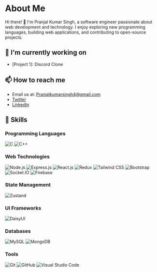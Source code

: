 # About Me

Hi there! 👋 I'm Pranjal Kumar Singh, a software engineer passionate about web development and technology. I enjoy exploring new programming languages, building web applications, and contributing to open-source projects.


## 🔭 I'm currently working on

- [Project 1]: Discord Clone

## 📫 How to reach me

- Email us at: [Pranjalkumarsingh4@gmail.com](mailto:Pranjalkumarsingh4@gmail.com) 
- [Twitter](https://twitter.com/PranjalKatharia)
- [LinkedIn](https://www.linkedin.com/in/pranjal-kumar-singh-92aa131bb/)

## 🚀 Skills

### Programming Languages

![C](https://img.shields.io/badge/C-00599C?style=for-the-badge&logo=c&logoColor=white)
![C++](https://img.shields.io/badge/C++-00599C?style=for-the-badge&logo=c%2B%2B&logoColor=white)

### Web Technologies

![Node.js](https://img.shields.io/badge/Node.js-339933?style=for-the-badge&logo=node.js&logoColor=white)
![Express.js](https://img.shields.io/badge/Express.js-000000?style=for-the-badge&logo=express&logoColor=white)
![React.js](https://img.shields.io/badge/React.js-61DAFB?style=for-the-badge&logo=react&logoColor=white)
![Redux](https://img.shields.io/badge/Redux-764ABC?style=for-the-badge&logo=redux&logoColor=white)
![Tailwind CSS](https://img.shields.io/badge/Tailwind_CSS-38B2AC?style=for-the-badge&logo=tailwind-css&logoColor=white)
![Bootstrap](https://img.shields.io/badge/Bootstrap-7952B3?style=for-the-badge&logo=bootstrap&logoColor=white)
![Socket.IO](https://img.shields.io/badge/Socket.IO-010101?style=for-the-badge&logo=socket.io&logoColor=white)
![Firebase](https://img.shields.io/badge/Firebase-FFCA28?style=for-the-badge&logo=firebase&logoColor=black)

### State Management

![Zustand](https://img.shields.io/badge/Zustand-000000?style=for-the-badge&logo=zustand&logoColor=white)

### UI Frameworks

![DaisyUI](https://img.shields.io/badge/DaisyUI-FF69B4?style=for-the-badge&logo=daisyui&logoColor=white)


### Databases

![MySQL](https://img.shields.io/badge/MySQL-4479A1?style=for-the-badge&logo=mysql&logoColor=white)
![MongoDB](https://img.shields.io/badge/MongoDB-47A248?style=for-the-badge&logo=mongodb&logoColor=white)

### Tools

![Git](https://img.shields.io/badge/Git-F05032?style=for-the-badge&logo=git&logoColor=white)
![GitHub](https://img.shields.io/badge/GitHub-181717?style=for-the-badge&logo=github&logoColor=white)
![Visual Studio Code](https://img.shields.io/badge/Visual_Studio_Code-007ACC?style=for-the-badge&logo=visual-studio-code&logoColor=white)



<!---
pranjalkumar2003/pranjalkumar2003 is a ✨ special ✨ repository because its `README.md` (this file) appears on your GitHub profile.
You can click the Preview link to take a look at your changes.
--->
